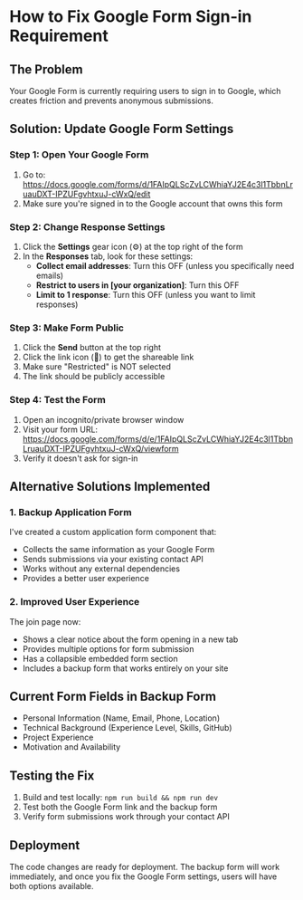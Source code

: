 # How to Fix Google Form Sign-in Requirement

## The Problem
Your Google Form is currently requiring users to sign in to Google, which creates friction and prevents anonymous submissions.

## Solution: Update Google Form Settings

### Step 1: Open Your Google Form
1. Go to: https://docs.google.com/forms/d/1FAIpQLScZvLCWhiaYJ2E4c3l1TbbnLruauDXT-IPZUFgvhtxuJ-cWxQ/edit
2. Make sure you're signed in to the Google account that owns this form

### Step 2: Change Response Settings
1. Click the **Settings** gear icon (⚙️) at the top right of the form
2. In the **Responses** tab, look for these settings:
   - **Collect email addresses**: Turn this OFF (unless you specifically need emails)
   - **Restrict to users in [your organization]**: Turn this OFF
   - **Limit to 1 response**: Turn this OFF (unless you want to limit responses)

### Step 3: Make Form Public
1. Click the **Send** button at the top right
2. Click the link icon (🔗) to get the shareable link
3. Make sure "Restricted" is NOT selected
4. The link should be publicly accessible

### Step 4: Test the Form
1. Open an incognito/private browser window
2. Visit your form URL: https://docs.google.com/forms/d/e/1FAIpQLScZvLCWhiaYJ2E4c3l1TbbnLruauDXT-IPZUFgvhtxuJ-cWxQ/viewform
3. Verify it doesn't ask for sign-in

## Alternative Solutions Implemented

### 1. Backup Application Form
I've created a custom application form component that:
- Collects the same information as your Google Form
- Sends submissions via your existing contact API
- Works without any external dependencies
- Provides a better user experience

### 2. Improved User Experience
The join page now:
- Shows a clear notice about the form opening in a new tab
- Provides multiple options for form submission
- Has a collapsible embedded form section
- Includes a backup form that works entirely on your site

## Current Form Fields in Backup Form
- Personal Information (Name, Email, Phone, Location)
- Technical Background (Experience Level, Skills, GitHub)
- Project Experience
- Motivation and Availability

## Testing the Fix
1. Build and test locally: `npm run build && npm run dev`
2. Test both the Google Form link and the backup form
3. Verify form submissions work through your contact API

## Deployment
The code changes are ready for deployment. The backup form will work immediately, and once you fix the Google Form settings, users will have both options available.